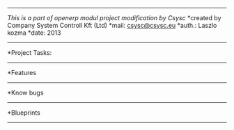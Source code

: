 ***************************************************************
*This is a part of openerp modul project modification by Csysc*
*created by Company System Controll Kft (Ltd)
*mail: csysc@csysc.eu
*auth.: Laszlo kozma
*date:  2013
***************************************************************
*Project Tasks:
***************************************************************
*Features
***************************************************************
*Know bugs
***************************************************************
*Blueprints
***************************************************************
